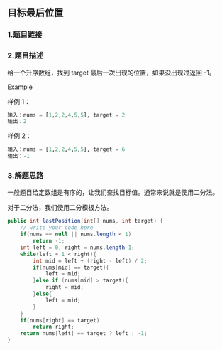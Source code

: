 ## 目标最后位置
### 1.题目链接


### 2.题目描述

给一个升序数组，找到 target 最后一次出现的位置，如果没出现过返回 -1。

Example

样例 1：

```sql
输入：nums = [1,2,2,4,5,5], target = 2
输出：2
```

样例 2：

```sql
输入：nums = [1,2,2,4,5,5], target = 6
输出：-1
```

### 3.解题思路

一般题目给定数组是有序的，让我们查找目标值。通常来说就是使用二分法。

对于二分法，我们使用二分模板方法。

```java
public int lastPosition(int[] nums, int target) {
    // write your code here
    if(nums == null || nums.length < 1)
        return -1;
    int left = 0, right = nums.length-1;
    while(left + 1 < right){
        int mid = left + (right - left) / 2;
        if(nums[mid] == target){
            left = mid;
        }else if (nums[mid] > target){
            right = mid;
        }else{
            left = mid;
        }
    }
    if(nums[right] == target)
        return right;
    return nums[left] == target ? left : -1;
}
```
